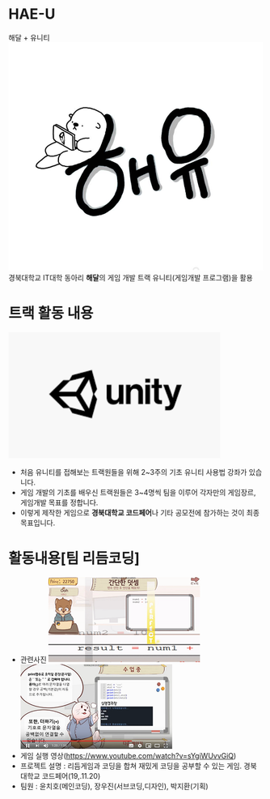 # HAE-U
해달 + 유니티
![로고](logo.png)
경북대학교 IT대학 동아리 **해달**의 게임 개발 트랙
유니티(게임개발 프로그램)을 활용

# 트랙 활동 내용
![로고](Unity.PNG)
 * 처음 유니티를 접해보는 트랙원들을 위해 2~3주의 기초 유니티 사용법 강좌가 있습니다.
 * 게임 개발의 기초를 배우신 트랙원들은 3~4명씩 팀을 이루어 각자만의 게임장르, 게임개발 목표를 정합니다.
 * 이렇게 제작한 게임으로 **경북대학교 코드페어**나 기타 공모전에 참가하는 것이 최종 목표입니다.

# 활동내용[팀 리듬코딩]
 * 관련사진
 ![로고](rc1.PNG)![로고](rc2.PNG)
 * 게임 실행 영상(https://www.youtube.com/watch?v=sYgiWUvvGiQ)
 * 프로젝트 설명 : 리듬게임과 코딩을 합쳐 재밌게 코딩을 공부할 수 있는 게임.
 경북대학교 코드페어(19,.11.20) 
 * 팀원 : 윤치호(메인코딩), 장우진(서브코딩,디자인), 박지환(기획)
 
